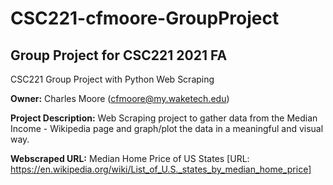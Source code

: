 # CSC221-cfmoore-GroupProject
## Group Project for CSC221 2021 FA
CSC221 Group Project with Python Web Scraping

__Owner:__ Charles Moore (cfmoore@my.waketech.edu)

__Project Description:__ Web Scraping project to gather data from the Median Income - Wikipedia page
                        and graph/plot the data in a meaningful and visual way.
                        
__Webscraped URL:__  Median Home Price of US States [URL: https://en.wikipedia.org/wiki/List_of_U.S._states_by_median_home_price]             

